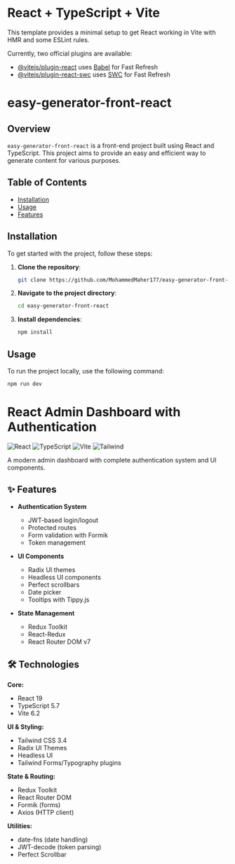# React + TypeScript + Vite

This template provides a minimal setup to get React working in Vite with HMR and some ESLint rules.

Currently, two official plugins are available:

- [@vitejs/plugin-react](https://github.com/vitejs/vite-plugin-react/blob/main/packages/plugin-react/README.md) uses [Babel](https://babeljs.io/) for Fast Refresh
- [@vitejs/plugin-react-swc](https://github.com/vitejs/vite-plugin-react-swc) uses [SWC](https://swc.rs/) for Fast Refresh

# easy-generator-front-react

## Overview

`easy-generator-front-react` is a front-end project built using React and TypeScript. This project aims to provide an easy and efficient way to generate content for various purposes.

## Table of Contents

- [Installation](#installation)
- [Usage](#usage)
- [Features](#features)

## Installation

To get started with the project, follow these steps:

1. **Clone the repository**:

   ```bash
   git clone https://github.com/MohammedMaher177/easy-generator-front-react.git
   ```

2. **Navigate to the project directory**:

   ```bash
   cd easy-generator-front-react
   ```

3. **Install dependencies**:
   ```bash
   npm install
   ```

## Usage

To run the project locally, use the following command:

```bash
npm run dev
```

# React Admin Dashboard with Authentication

![React](https://img.shields.io/badge/React-19-%2361DAFB)
![TypeScript](https://img.shields.io/badge/TypeScript-5.7-%233178C6)
![Vite](https://img.shields.io/badge/Vite-6.2-%646CFF)
![Tailwind](https://img.shields.io/badge/Tailwind-3.4-%2338B2AC)

A modern admin dashboard with complete authentication system and UI components.

## ✨ Features

- **Authentication System**
  - JWT-based login/logout
  - Protected routes
  - Form validation with Formik
  - Token management

- **UI Components**
  - Radix UI themes
  - Headless UI components
  - Perfect scrollbars
  - Date picker
  - Tooltips with Tippy.js

- **State Management**
  - Redux Toolkit
  - React-Redux
  - React Router DOM v7

## 🛠️ Technologies

**Core:**
- React 19
- TypeScript 5.7
- Vite 6.2

**UI & Styling:**
- Tailwind CSS 3.4
- Radix UI Themes
- Headless UI
- Tailwind Forms/Typography plugins

**State & Routing:**
- Redux Toolkit
- React Router DOM
- Formik (forms)
- Axios (HTTP client)

**Utilities:**
- date-fns (date handling)
- JWT-decode (token parsing)
- Perfect Scrollbar
